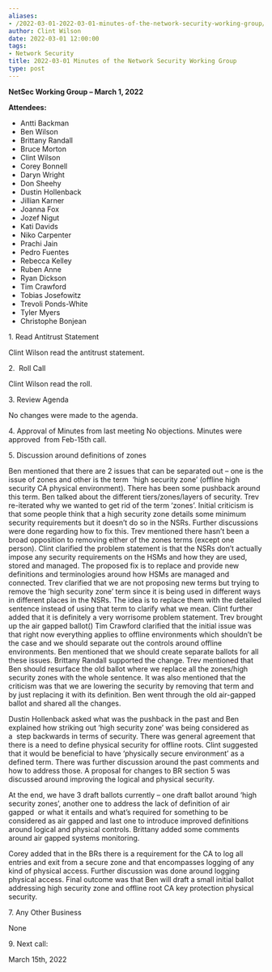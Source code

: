 ```yaml
---
aliases:
- /2022-03-01-2022-03-01-minutes-of-the-network-security-working-group/
author: Clint Wilson
date: 2022-03-01 12:00:00
tags:
- Network Security
title: 2022-03-01 Minutes of the Network Security Working Group
type: post
---
```


**NetSec Working Group – March 1, 2022**

**Attendees:**

- Antti Backman
- Ben Wilson
- Brittany Randall
- Bruce Morton
- Clint Wilson
- Corey Bonnell
- Daryn Wright
- Don Sheehy
- Dustin Hollenback
- Jillian Karner
- Joanna Fox
- Jozef Nigut
- Kati Davids
- Niko Carpenter
- Prachi Jain
- Pedro Fuentes
- Rebecca Kelley
- Ruben Anne
- Ryan Dickson
- Tim Crawford
- Tobias Josefowitz
- Trevoli Ponds-White
- Tyler Myers
- Christophe Bonjean

1. Read Antitrust Statement

Clint Wilson read the antitrust statement.

2.  Roll Call

Clint Wilson read the roll.

3. Review Agenda

No changes were made to the agenda.

4. Approval of Minutes from last meeting
No objections. Minutes were approved  from Feb-15th call.

5. Discussion around definitions of zones

Ben mentioned that there are 2 issues that can be separated out – one is the issue of zones and other is the term  ‘high security zone’ (offline high security CA physical environment). There has been some pushback around this term. Ben talked about the different tiers/zones/layers of security.
Trev re-iterated why we wanted to get rid of the term ‘zones’. Initial criticism is that some people think that a high security zone details some minimum security requirements but it doesn’t do so in the NSRs. Further discussions were done regarding how to fix this.
Trev mentioned there hasn’t been a broad opposition to removing either of the zones terms (except one person).
Clint clarified the problem statement is that the NSRs don’t actually impose any security requirements on the HSMs and how they are used, stored and managed.
The proposed fix is to replace and provide new definitions and terminologies around how HSMs are managed and connected. Trev clarified that we are not proposing new terms but trying to remove the ‘high security zone’ term since it is being used in different ways in different places in the NSRs. The idea is to replace them with the detailed sentence instead of using that term to clarify what we mean. Clint further added that it is definitely a very worrisome problem statement. Trev brought up the air gapped ballot()
Tim Crawford clarified that the initial issue was that right now everything applies to offline environments which shouldn’t be the case and we should separate out the controls around offline environments. Ben mentioned that we should create separate ballots for all these issues. Brittany Randall supported the change.
Trev mentioned that Ben should resurface the old ballot where we replace all the zones/high security zones with the whole sentence. It was also mentioned that the criticism was that we are lowering the security by removing that term and by just replacing it with its definition. Ben went through the old air-gapped ballot and shared all the changes.

Dustin Hollenback asked what was the pushback in the past and Ben explained how striking out ‘high security zone’ was being considered as a  step backwards in terms of security.
There was general agreement that there is a need to define physical security for offline roots. Clint suggested that it would be beneficial to have ‘physically secure environment’ as a defined term. There was further discussion around the past comments and how to address those. A proposal for changes to BR section 5 was discussed around improving the logical and physical security.

At the end, we have 3 draft ballots currently – one draft ballot around ‘high security zones’, another one to address the lack of definition of air gapped  or what it entails and what’s required for something to be considered as air gapped and last one to introduce improved definitions around logical and physical controls.
Brittany added some comments around air gapped systems monitoring.

Corey added that in the BRs there is a requirement for the CA to log all entries and exit from a secure zone and that encompasses logging of any kind of physical access. Further discussion was done around logging physical access. Final outcome was that Ben will draft a small initial ballot addressing high security zone and offline root CA key protection physical security.

7. Any Other Business

None

9. Next call:

March 15th, 2022